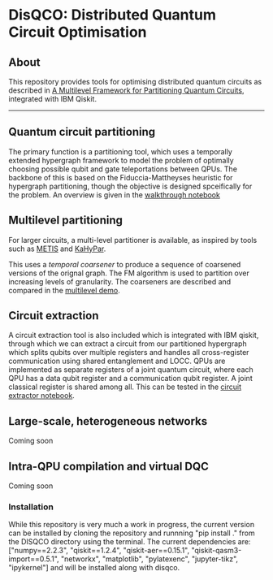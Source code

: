# DisQCO: Distributed Quantum Circuit Optimisation

## About

This repository provides tools for optimising distributed quantum circuits as described in [A Multilevel Framework for Partitioning Quantum Circuits](https://arxiv.org/abs/2503.19082), integrated with IBM Qiskit.

---

## Quantum circuit partitioning

The primary function is a partitioning tool, which uses a temporally extended hypergraph framework to model the problem of optimally choosing possible qubit and gate teleportations between QPUs. The backbone of this is based on the Fiduccia-Mattheyses heuristic for hypergraph partitioning, though the objective is designed spceifically for the problem. An overview is given in the [walkthrough notebook](demos/walkthrough.ipynb)

## Multilevel partitioning

For larger circuits, a multi-level partitioner is available, as inspired by tools such as [METIS](https://github.com/KarypisLab/METIS) and [KaHyPar](https://github.com/kahypar). 

This uses a *temporal coarsener* to produce a sequence of coarsened versions of the orignal graph. The FM algorithm is used to partition over increasing levels of granularity. The coarseners are described and compared in the [multilevel demo](demos/Multilevel_FM_demo.ipynb).

## Circuit extraction

A circuit extraction tool is also included which is integrated with IBM qiskit, through which we can extract a circuit from our partitioned hypergraph which splits qubits over multiple registers and handles all cross-register communication using shared entanglement and LOCC. QPUs are implemented as separate registers of a joint quantum circuit, where each QPU has a data qubit register and a communication qubit register. A joint classical register is shared among all. This can be tested in the [circuit extractor notebook](demos/circuit_extraction_demo.ipynb).

## Large-scale, heterogeneous networks

Coming soon

## Intra-QPU compilation and virtual DQC

Coming soon

### Installation

While this repository is very much a work in progress, the current version can be installed by cloning the repository and runnning "pip install ." from the DISQCO directory using the terminal. The current dependencies are: ["numpy==2.2.3", "qiskit==1.2.4", "qiskit-aer==0.15.1", "qiskit-qasm3-import==0.5.1", "networkx", "matplotlib", "pylatexenc", "jupyter-tikz", "ipykernel"] and will be installed along with disqco.
